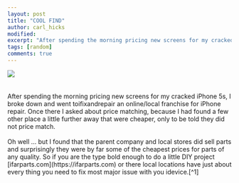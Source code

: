 ```yaml
---
layout: post
title: "COOL FIND"
author: carl_hicks 
modified:
excerpt: "After spending the morning pricing new screens for my cracked iPhone 5s, I broke down and went toifixandrepair an online/local franchise for iPhone repair."
tags: [random]
comments: true
---
```


<img src="{{ site.url }}/images/ifar-iphone-screen.jpeg">
<br><br><br>
After spending the morning pricing new screens for my cracked iPhone 5s, I broke down and went toifixandrepair an online/local franchise for iPhone repair. Once there I asked about price matching, because I had found a few other place a little further away that were cheaper, only to be told they did not price match.
<br><br>
Oh well ... but I found that the parent company and local stores did sell parts and surprisingly they were by far some of the cheapest prices for parts of any quality. So if you are the type bold enough to do a little DIY project [ifarparts.com](https://ifarparts.com) or there local locations have just about every thing you need to fix most major issue with you idevice.[^1]  

[^1]:Please note that if you or any other third party opens your apple hardware you are voiding the manufacturs warranty.  
